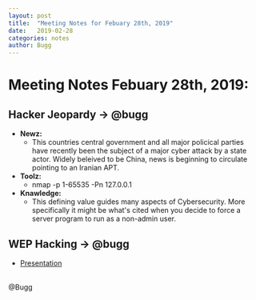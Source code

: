 ```yaml
---
layout: post
title:  "Meeting Notes for Febuary 28th, 2019"
date:   2019-02-28
categories: notes
author: Bugg
---
```

# Meeting Notes Febuary 28th, 2019:

## Hacker Jeopardy -> @bugg 
- **Newz:** 
  - This countries central government and all major policical parties have recently been the subject of a major cyber attack by a state actor. Widely beleived to be China, news is beginning to circulate pointing to an Iranian APT.
- **Toolz:**
  - nmap -p 1-65535 -Pn 127.0.0.1
- **Knawledge:**
  - This defining value guides many aspects of Cybersecurity. More specifically it might be what's cited when you decide to force a server program to run as a non-admin user.

## WEP Hacking -> @bugg
- [Presentation](https://github.com/DATDA/main/blob/master/presentations/wep.pdf)

<br>
@Bugg
